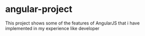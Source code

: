 # angular-project
This project shows some of the features of AngularJS that i have implemented in my experience like developer
